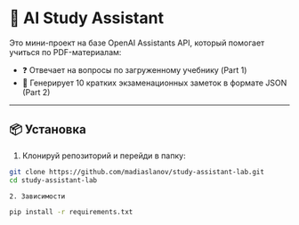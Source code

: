 # 📘 AI Study Assistant

Это мини-проект на базе OpenAI Assistants API, который помогает учиться по PDF-материалам:

- ❓ Отвечает на вопросы по загруженному учебнику (Part 1)
- 🧠 Генерирует 10 кратких экзаменационных заметок в формате JSON (Part 2)

---

## 📦 Установка

1. Клонируй репозиторий и перейди в папку:

```bash
git clone https://github.com/madiaslanov/study-assistant-lab.git
cd study-assistant-lab

2. Зависимости 

pip install -r requirements.txt
